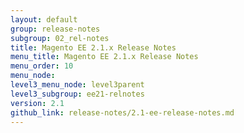 ```yaml
---
layout: default
group: release-notes
subgroup: 02_rel-notes
title: Magento EE 2.1.x Release Notes
menu_title: Magento EE 2.1.x Release Notes
menu_order: 10
menu_node: 
level3_menu_node: level3parent
level3_subgroup: ee21-relnotes
version: 2.1
github_link: release-notes/2.1-ee-release-notes.md
---
```


